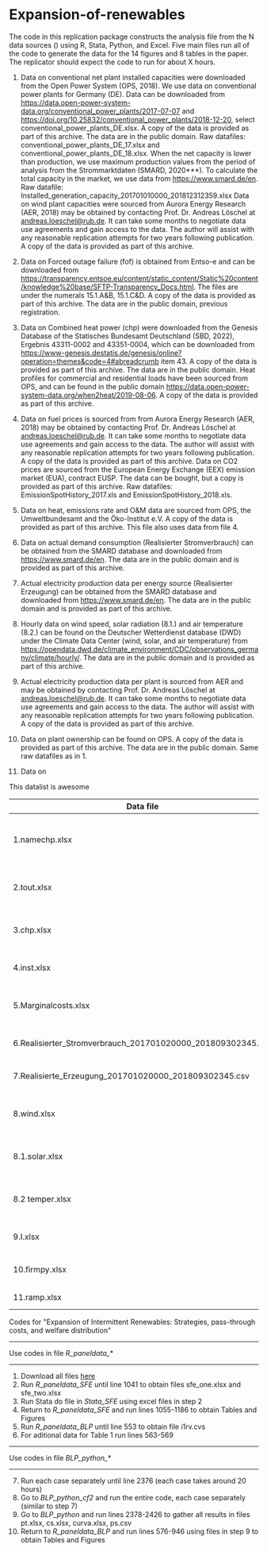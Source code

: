 # Expansion-of-renewables
The code in this replication package constructs the analysis file from the N data sources () using R, Stata, Python, and Excel. Five main files run all of the code to generate the data for the 14 figures and 8 tables in the paper. The replicator should expect the code to run for about X hours.

1. Data on conventional net plant installed capacities were downloaded from the Open Power System (OPS, 2018). We use data on conventional power plants for Germany (DE). Data can be downloaded from https://data.open-power-system-data.org/conventional_power_plants/2017-07-07 and https://doi.org/10.25832/conventional_power_plants/2018-12-20, select conventional_power_plants_DE.xlsx. A copy of the data is provided as part of this archive. The data are in the public domain.
Raw datafiles: conventional_power_plants_DE_17.xlsx and conventional_power_plants_DE_18.xlsx. When the net capacity is lower than production, we use maximum production values from the period of analysis from the Strommarktdaten (SMARD, 2020***). To calculate the total capacity in the market, we use data from https://www.smard.de/en. Raw datafile: Installed_generation_capacity_201701010000_201812312359.xlsx
Data on wind plant capacities were sourced from Aurora Energy Research (AER, 2018) may be obtained by contacting Prof. Dr. Andreas Löschel at andreas.loeschel@rub.de. It can take some months to negotiate data use agreements and gain access to the data. The author will assist with any reasonable replication attempts for two years following publication. A copy of the data is provided as part of this archive. 

2. Data on Forced outage failure (fof) is obtained from Entso-e and can be downloaded from https://transparency.entsoe.eu/content/static_content/Static%20content/knowledge%20base/SFTP-Transparency_Docs.html. The files are under the numerals 15.1.A&B, 15.1.C&D. A copy of the data is provided as part of this archive. The data are in the public domain, previous registration.

3. Data on Combined heat power (chp) were downloaded from the Genesis Database of the Statisches Bundesamt Deutschland (SBD, 2022), Ergebnis 43311-0002 and 43351-0004, which can be downloaded from https://www-genesis.destatis.de/genesis/online?operation=themes&code=4#abreadcrumb item 43. A copy of the data is provided as part of this archive. The data are in the public domain.
Heat profiles for commercial and residential loads have been sourced from OPS, and can be found in the public domain https://data.open-power-system-data.org/when2heat/2019-08-06. A copy of the data is provided as part of this archive. 

4. Data on fuel prices is sourced from from Aurora Energy Research (AER, 2018) may be obtained by contacting Prof. Dr. Andreas Löschel at andreas.loeschel@rub.de. It can take some months to negotiate data use agreements and gain access to the data. The author will assist with any reasonable replication attempts for two years following publication. A copy of the data is provided as part of this archive. Data on CO2 prices are sourced from the European Energy Exchange (EEX) emission market (EUA), contract EUSP. The data can be bought, but a copy is provided as part of this archive. Raw datafiles: EmissionSpotHistory_2017.xls and EmissionSpotHistory_2018.xls.

5. Data on heat, emissions rate and O&M data are sourced from OPS, the Umweltbundesamt and the Öko-Institut e.V. A copy of the data is provided as part of this archive. This file also uses data from file 4.

6. Data on actual demand consumption (Realisierter Stromverbrauch) can be obtained from the SMARD database and downloaded from https://www.smard.de/en. The data are in the public domain and is provided as part of this archive.

7. Actual electricity production data per energy source (Realisierter Erzeugung) can be obtained from the SMARD database and downloaded from https://www.smard.de/en. The data are in the public domain and is provided as part of this archive.

8. Hourly data on wind speed, solar radiation (8.1.) and air temperature (8.2.) can be found on the Deutscher Wetterdienst database (DWD) under the Climate Data Center (wind, solar, and air temperature) from https://opendata.dwd.de/climate_environment/CDC/observations_germany/climate/hourly/. The data are in the public domain and is provided as part of this archive.

9. Actual electricity production data per plant is sourced from AER and may be obtained by contacting Prof. Dr. Andreas Löschel at andreas.loeschel@rub.de. It can take some months to negotiate data use agreements and gain access to the data. The author will assist with any reasonable replication attempts for two years following publication. A copy of the data is provided as part of this archive. 

10. Data on plant ownership can be found on OPS. A copy of the data is provided as part of this archive. The data are in the public domain. Same raw datafiles as in 1.

11. Data on 

This datalist is awesome 

| Data file                                                    | Type                                           | Source                                |Provided |
| ------------------------------------------------------------ |------------------------------------------------| --------------------------------------|-------- |
| 1.namechp.xlsx                                               |- plant capacitites                             | Combines data from OPS, SMARD and AER | yes |  
| 2.tout.xlsx                                                  |- fof per plant                                 | Combines data from Entso-e and 1.     | yes |
| 3.chp.xlsx                                                   |- chp data: consumption and probabilities       | Combines data from SBD and OPS        | yes |
| 4.inst.xlsx                                                  |- prices of electricity, coal, gas, oil         | AER and EEX                           | yes |
| 5.Marginalcosts.xlsx                                         |- fuel and Co2 costs                            | Combines data from various sources    | yes |
| 6.Realisierter_Stromverbrauch_201701020000_201809302345.csv  |- Actual electricity demand                     |  SMARD                                | yes |
| 7.Realisierte_Erzeugung_201701020000_201809302345.csv        |- Actual electricity production                 |  SMARD                                | yes |
| 8.wind.xlsx                                                  |- Hourly wind data per plant location           |  DWD                                  | yes |
| 8.1.solar.xlsx                                               |- Hourly wind data per plant location           |  DWD                                  | yes |
| 8.2 temper.xlsx                                              |- Hourly air temperatures per plant location    |  DWD                                  | yes |
| 9.I.xlsx                                                     |- Electricity prod per plant                    |  AER and Entso-e                      | yes |
| 10.firmpy.xlsx                                               |- matching firms and plants                     |  OPS                                  | yes |
| 11.ramp.xlsx                                                 |- Ramping costs                                 |       

Codes for "Expansion of Intermittent Renewables: Strategies, pass-through costs, and welfare distribution"

**************************************************************************************
Use codes in file *R_paneldata_**
**************************************************************************************
1. Download all files [here](https://mega.nz/folder/eckSFQYK#smoBcJIp-vna-XvnHdCZQg)
2. Run *R_paneldata_SFE* until line 1041 to obtain files sfe_one.xlsx and sfe_two.xlsx
3. Run Stata do file in *Stata_SFE* using excel files in step 2
4. Return to *R_paneldata_SFE* and run lines 1055-1186 to obtain Tables and Figures
5. Run *R_paneldata_BLP* until line 553 to obtain file i1rv.cvs
6. For aditional data for Table 1 run lines 563-569

**************************************************************************************
Use codes in file *BLP_python_**
**************************************************************************************
7. Run each case separately until line 2376 (each case takes around 20 hours)
8. Go to *BLP_python_cf2* and run the entire code, each case separately (similar to step 7)
9. Go to *BLP_python* and run lines 2378-2426 to gather all results in files pt.xlsx, cs.xlsx, curva.xlsx, ps.csv
10. Return to *R_paneldata_BLP* and run lines 576-946 using files in step 9 to obtain Tables and Figures
